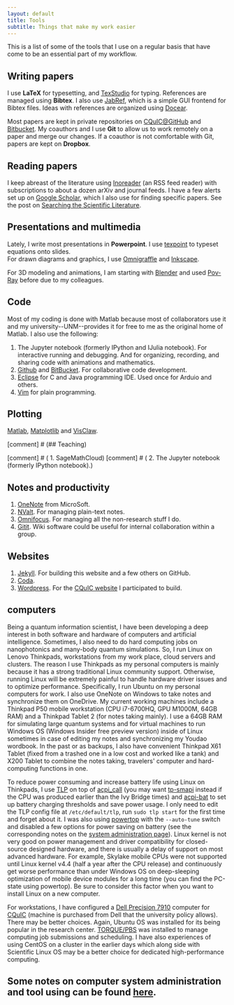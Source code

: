 ```yaml
---
layout: default
title: Tools
subtitle: Things that make my work easier
---
```


This is a list of some of the tools that I use on a regular basis that have
come to be an essential part of my workflow.

## Writing papers

I use **LaTeX** for typesetting, and [TexStudio](http://texstudio.org/)
for typing.
References are managed using **Bibtex**.  I also use
[JabRef](http://jabref.org/), which is a simple GUI frontend for
Bibtex files.
Ideas with references are organized using [Docear](http://docear.org).

Most papers are kept in private repositories on
[CQuIC@GitHub](http://cquic-github.github.io) and [Bitbucket](http://bitbucket.org).  My coauthors and I use **Git** to
allow us to work remotely on a paper and merge our changes.
If a coauthor is not comfortable with Git, papers are kept on **Dropbox**.

## Reading papers
I keep abreast of the literature using [Inoreader]() (an RSS feed reader) with
subscriptions to about a dozen arXiv and journal feeds.  I have a few alerts
set up on [Google Scholar](http://scholar.google.com), which I also use for
finding specific papers.  See the post on
[Searching the Scientific Literature](http://www.davidketcheson.info/2011/10/27/searching-scientific-literature.html).


## Presentations and multimedia
Lately, I write most presentations in **Powerpoint**.  I use
[texpoint](http://texpoint.necula.org/) to typeset equations onto slides.  
For drawn diagrams and graphics, I use [Omnigraffle](https://www.omnigroup.com/omnigraffle)
and [Inkscape](https://inkscape.org/).

For 3D modeling and animations, I am starting with [Blender](http://www.blender.org/) and used [Pov-Ray](http://www.povray.org/) before due to my colleagues.

## Code
Most of my coding is done with Matlab because most of collaborators use it and my university--UNM--provides it for free to me as the original home of Matlab.  I also use the following:

 1. The Jupyter notebook (formerly IPython and IJulia notebook). For interactive running and debugging. And for organizing, recording, and
    sharing code with animations and mathematics.
 1. [Github](http://github.com) and [BitBucket](http://bitbucket.com).  For collaborative code development.
 2. [Eclipse](https://www.eclipse.org/) for C and Java programming IDE. Used once for Arduio and others.
 3. [Vim](http://www.vim.org) for plain programming.

## Plotting

[Matlab](http://matlab.com), [Matplotlib](http://matplotlib.org/) and [VisClaw](https://github.com/clawpack/visclaw).

[comment] # (## Teaching)

[comment] # ( 1. SageMathCloud)
[comment] # ( 2. The Jupyter notebook (formerly IPython notebook).)

## Notes and productivity

 1. [OneNote](https://www.onenote.com/) from MicroSoft.
 1. [NValt](http://brettterpstra.com/nvalt-2-2-public-beta/).  For managing
    plain-text notes.
 1. [Omnifocus](http://www.omnigroup.com/products/omnifocus/).  For managing all the non-research stuff I do.
 1. [Gitit](http://gitit.net/).  Wiki software could be useful for
    internal collaboration within a group.

## Websites

 1. [Jekyll](https://github.com/mojombo/jekyll).  For building this website and a few others on GitHub.
 2. [Coda](https://panic.com/coda/).  
 3. [Wordpress](http://wordpress.org/). For the [CQuIC website](http://cquic.unm.edu) I participated to build.

## computers

Being a quantum information scientist, I have been developing a deep interest in both software and hardware of computers and artificial intelligence.
Sometimes, I also need to do hard computing jobs on nanophotonics and many-body quantum simulations.
So, I run Linux on Lenovo Thinkpads, workstations from my work place, cloud servers and clusters.
The reason I use Thinkpads as my personal computers is mainly because it has a strong traditional Linux community support. Otherwise, running Linux will be extremely painful to handle hardware driver issues and to optimize performance.
Specifically, I run Ubuntu on my personal computers for work.
I also use OneNote on Windows to take notes and synchronize them on OneDrive.
My current working machines include a Thinkpad P50 mobile workstation (CPU i7-6700HQ, GPU M1000M, 64GB RAM) and a Thinkpad Tablet 2 (for notes taking mainly).
I use a 64GB RAM for simulating large quantum systems and for virtual machines to run Windows OS (Windows Insider free preview version) inside of Linux sometimes in case of editing my notes and synchronizing my Youdao wordbook.
In the past or as backups, I also have convenient Thinkpad X61 Tablet (fixed from a trashed one in a low cost and worked like a tank) and X200 Tablet to combine the notes taking, travelers' computer and hard-computing functions in one.

To reduce power consuming and increase battery life using Linux on Thinkpads, I use [TLP](http://linrunner.de/en/tlp/docs/tlp-linux-advanced-power-management.html) on top of [acpi_call](https://github.com/mkottman/acpi_call) (you may want [tp-smapi](http://www.thinkwiki.org/wiki/Tp_smapi) instead if the CPU was produced earlier than the Ivy Bridge times) and [acpi-bat](http://www.thinkwiki.org/wiki/Tpacpi-bat) to set up battery charging thresholds and save power usage.
I only need to edit the TLP config file at `/etc/default/tlp`, run `sudo tlp start` for the first time and forget about it.
I was also using [powertop](https://wiki.archlinux.org/index.php/powertop) with the `--auto-tune` switch and disabled a few options for power saving on battery (see the corresponding notes on the [system administration page](/en/notebooks/SystemAdmin.html)).
Linux kernel is not very good on power management and driver compatibility for closed-source designed hardware, and there is usually a delay of support on most advanced hardware.
For example, Skylake mobile CPUs were not supported until Linux kernel v4.4 (half a year after the CPU release) and continuously get worse performance than under Windows OS on deep-sleeping optimization of mobile device modules for a long time (you can find the PC-state using powertop).
Be sure to consider this factor when you want to install Linux on a new computer.

For workstations, I have configured a [Dell Precision 7910](http://www.dell.com/us/business/p/precision-t7910-workstation/pd) computer for [CQuIC](https://cquic.unm.edu) (machine is purchased from Dell that the university policy allows). There may be better choices.
Again, Ubuntu OS was installed for its being popular in the research center.
[TORQUE/PBS](http://www.adaptivecomputing.com/products/open-source/torque/) was installed to manage computing job submissions and scheduling. 
I have also experiences of using CentOS on a cluster in the earlier days which along side with Scientific Linux OS may be a better choice for dedicated high-performance computing.


## Some notes on computer system administration and tool using can be found [here](/en/notebooks/SystemAdmin.html).
